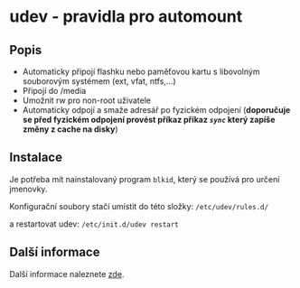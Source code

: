 udev - pravidla pro automount
=============================

Popis
-----

 *   Automaticky připojí flashku nebo paměťovou kartu s libovolným souborovým systémem (ext, vfat, ntfs,…)
 *   Připojí do /media
 *   Umožnit rw pro non-root uživatele
 *   Automaticky odpojí a smaže adresář po fyzickém odpojení (__doporučuje se před fyzickém odpojení provést příkaz příkaz *<code>sync</code>* který zapíše změny z cache na disky__)

Instalace
---------

Je potřeba mít nainstalovaný program <code>blkid</code>, který se používá pro určení jmenovky.

Konfigurační soubory stačí umístit do této složky: <code>/etc/udev/rules.d/</code>

a restartovat udev: <code>/etc/init.d/udev restart</code> 

Další informace
---------------

Další informace naleznete [zde](http://303rdlabs.maweb.eu/doku.php/programy#udev).
